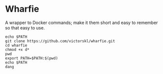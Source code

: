 # Wharfie

A wrapper to Docker commands; make it them short and easy to remember so that easy to use.

```
echo $PATH
git clone https://github.com/victorskl/wharfie.git
cd wharfie
chmod +x d*
pwd
export PATH=$PATH:$(pwd)
echo $PATH
dang
```
